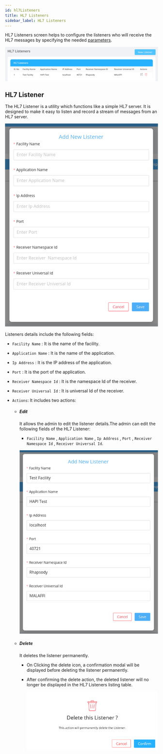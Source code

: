 ```yaml
---
id: hl7Listeners
title: HL7 Listeners
sidebar_label: HL7 Listeners
---
```


HL7 Listeners screen helps to configure the listeners who will receive the HL7 messages by specifying the needed [parameters](#fields).

![hl7](assets/hl7/hl7Lists.png)

## HL7 Listener

The HL7 Listener is a utility which functions like a simple HL7 server. It is designed to make it easy to listen and record a stream of messages from an HL7 server.

![hl7](assets/hl7/addHl7.png)

Listeners details include the following fields:

- `Facility Name` : It is the name of the facility.
- `Application Name` : It is the name of the application.
- `Ip Address` : It is the IP address of the application.
- `Port` : It is the port of the application.
- `Receiver Namespace Id` : It is the namespace Id of the receiver.
- `Receiver Universal Id` : It is universal Id of the receiver.
- `Actions`: It includes two actions:

  - ##### Edit

    It allows the admin to edit the listener details.The admin can edit the following fields of the HL7 Listener:

    - `Facility Name` , `Application Name` , `Ip Address` , `Port` , `Receiver Namespace Id` , `Receiver Universal Id`.

    ![hl7](assets/hl7/editHl7.png)

  - ##### Delete

    It deletes the listener permanently.

    - On Clicking the delete icon, a confirmation modal will be displayed before deleting the listener permanently.
    - After confirming the delete action, the deleted listener will no longer be displayed in the HL7 Listeners listing table.

      ![hl7](assets/hl7/deleteHl7.png)
